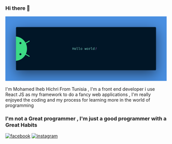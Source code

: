 ### Hi there 👋

![alt text](https://github.com/medIheb20/medIheb20/blob/master/banner.png)

I'm Mohamed Iheb Hichri From Tunisia , I'm a front end developer i use React JS as my framework to do a fancy web applications , I'm really enjoyed the coding and my process for learning more in the world of programming 
### I'm not a Great programmer , I'm just a good programmer with a Great Habits 

[<img src='https://cdn.jsdelivr.net/npm/simple-icons@3.0.1/icons/facebook.svg' alt='facebook' height='40'>](https://www.facebook.com/medIheb20)  [<img src='https://cdn.jsdelivr.net/npm/simple-icons@3.0.1/icons/instagram.svg' alt='instagram' height='40'>](https://www.instagram.com/medIheb20/)  
